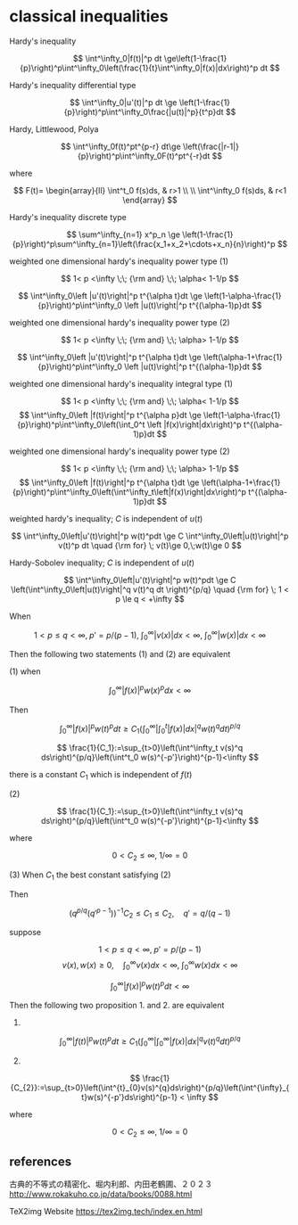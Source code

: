 # classical inequalities

Hardy's inequality

$$
\int^\infty_0|f(t)|^p dt \ge\left(1-\frac{1}{p}\right)^p\int^\infty_0\left(\frac{1}{t}\int^\infty_0|f(x)|dx\right)^p dt
$$


Hardy's inequality differential type

$$
\int^\infty_0|u'(t)|^p dt \ge \left(1-\frac{1}{p}\right)^p\int^\infty_0\frac{|u(t)|^p}{t^p}dt
$$

Hardy, Littlewood, Polya

$$
\int^\infty_0f(t)^pt^{p-r} dt\ge \left(\frac{|r-1|}{p}\right)^p\int^\infty_0F(t)^pt^{-r}dt
$$

where

$$
F(t)=
\begin{array}{ll}
\int^t_0 f(s)ds, & r>1 \\
\\
\int^\infty_0 f(s)ds, & r<1
\end{array}
$$

Hardy's inequality discrete type

$$
\sum^\infty_{n=1} x^p_n \ge \left(1-\frac{1}{p}\right)^p\sum^\infty_{n=1}\left(\frac{x_1+x_2+\cdots+x_n}{n}\right)^p
$$

weighted one dimensional hardy's inequality power type (1)

$$
1< p <\infty \;\; {\rm and} \;\; \alpha< 1-1/p
$$

$$
\int^\infty_0\left |u'(t)\right|^p t^{\alpha t}dt \ge \left(1-\alpha-\frac{1}{p}\right)^p\int^\infty_0 \left |u(t)\right|^p t^{(\alpha-1)p}dt
$$

weighted one dimensional hardy's inequality power type (2)

$$
1< p <\infty \;\; {\rm and} \;\; \alpha> 1-1/p
$$

$$
\int^\infty_0\left |u'(t)\right|^p t^{\alpha t}dt \ge \left(\alpha-1+\frac{1}{p}\right)^p\int^\infty_0 \left |u(t)\right|^p t^{(\alpha-1)p}dt
$$

weighted one dimensional hardy's inequality integral type (1)

$$
1< p <\infty \;\; {\rm and} \;\; \alpha< 1-1/p
$$
$$
\int^\infty_0\left |f(t)\right|^p t^{\alpha p}dt \ge \left(1-\alpha-\frac{1}{p}\right)^p\int^\infty_0\left(\int_0^t \left |f(x)\right|dx\right)^p t^{(\alpha-1)p}dt
$$

weighted one dimensional hardy's inequality power type (2)

$$
1< p <\infty \;\; {\rm and} \;\; \alpha> 1-1/p
$$
$$
\int^\infty_0\left |f(t)\right|^p t^{\alpha t}dt \ge \left(\alpha-1+\frac{1}{p}\right)^p\int^\infty_0\left(\int^\infty_t\left|f(x)\right|dx\right)^p t^{(\alpha-1)p}dt
$$

weighted hardy's inequality; $C$ is independent of $u(t)$

$$
\int^\infty_0\left|u'(t)\right|^p w(t)^pdt \ge C \int^\infty_0\left|u(t)\right|^p v(t)^p dt \quad {\rm for} \; v(t)\ge 0,\;w(t)\ge 0
$$

Hardy-Sobolev inequality; $C$ is independent of $u(t)$

$$
\int^\infty_0\left|u'(t)\right|^p w(t)^pdt \ge C \left(\int^\infty_0\left|u(t)\right|^q v(t)^q dt \right)^{p/q} \quad {\rm for} \; 1 < p \le q < +\infty
$$

When 

$$
1<p \le q<\infty,\;p'=p/(p-1),\;\int^\infty_0|v(x)|dx<\infty,\;\int^\infty_0|w(x)|dx<\infty
$$

Then the following two statements (1) and (2) are equivalent

(1) when

$$
\int^\infty_0|f(x)|^pw(x)^p dx<\infty
$$

Then

$$
\int^\infty_0|f(x)|^p w(t)^p dt \ge C_1\left(\int^\infty_0\left|\int^t_0|f(x)|dx\right|^q w(t)^q dt\right)^{p/q}
$$

$$
\frac{1}{C_1}:=\sup_{t>0}\left(\int^\infty_t v(s)^q ds\right)^{p/q}\left(\int^t_0 w(s)^{-p'}\right)^{p-1}<\infty
$$

there is a constant $C_1$ which is independent of $f(t)$

(2)

$$
\frac{1}{C_1}:=\sup_{t>0}\left(\int^\infty_t v(s)^q ds\right)^{p/q}\left(\int^t_0 w(s)^{-p'}\right)^{p-1}<\infty
$$

where

$$
0<C_2\le \infty,\; 1/\infty=0
$$

(3) When $C_1$ the best constant satisfying (2)

Then

$$
\left(q^{p/q}(q'^{p-1})\right)^{-1}C_2 \le C_1 \le C_2,\quad q'=q/(q-1)
$$

suppose

$$
1<p \le q <\infty, \; p'=p/(p-1)
$$
$$
v(x),w(x) \ge 0, \quad \int^\infty_0 v(x) dx <\infty,\;\int^\infty_0 w(x) dx <\infty
$$

$$
\int^{\infty}_{0}|f(x)|^{p}w(t)^{p}dt<\infty
$$

Then the following two proposition 1. and 2. are equivalent

1.

$$
\int^{\infty}_{0}|f(t)|^{p}w(t)^{p}dt \ge C_{1}\left(\int^{\infty}_{0}\left|\int^{\infty}_{0}|f(x)|dx\right|^{q}v(t)^{q}dt\right)^{{p/q}}
$$

2.

$$
\frac{1}{C_{2}}:=\sup_{t>0}\left(\int^{t}_{0}v(s)^{q}ds\right)^{p/q}\left(\int^{\infty}_{t}w(s)^{-p'}ds\right)^{p-1} < \infty
$$

where

$$
0<C_{2}\le\infty,\;1/\infty=0
$$


## references
古典的不等式の精密化、堀内利郎、内田老鶴圃、２０２３ 
http://www.rokakuho.co.jp/data/books/0088.html

TeX2img Website
https://tex2img.tech/index.en.html
